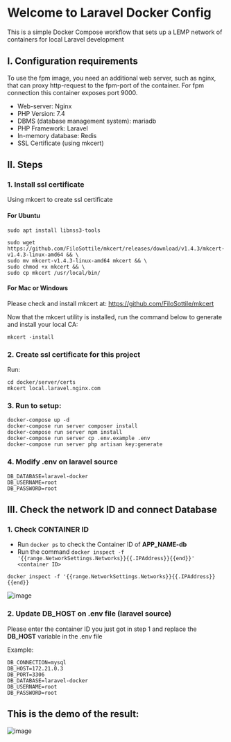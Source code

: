 # Welcome to Laravel Docker Config

This is a simple Docker Compose workflow that sets up a LEMP network of containers for local Laravel development

## I. Configuration requirements

To use the fpm image, you need an additional web server, such as nginx, that can proxy http-request to the fpm-port of the container. For fpm connection this container exposes port 9000.

 - Web-server: Nginx
 - PHP Version: 7.4
 - DBMS (database management system): mariadb
 - PHP Framework: Laravel
 - In-memory database: Redis
 - SSL Certificate (using mkcert)
 
## II. Steps

### 1. Install ssl certificate
Using mkcert to create ssl certificate

#### For Ubuntu

```shell
sudo apt install libnss3-tools

sudo wget https://github.com/FiloSottile/mkcert/releases/download/v1.4.3/mkcert-v1.4.3-linux-amd64 && \
sudo mv mkcert-v1.4.3-linux-amd64 mkcert && \
sudo chmod +x mkcert && \
sudo cp mkcert /usr/local/bin/
```

#### For Mac or Windows

Please check and install mkcert at: https://github.com/FiloSottile/mkcert

Now that the mkcert utility is installed, run the command below to generate and install your local CA:

```shell
mkcert -install
```

### 2. Create ssl certificate for this project

Run:

```shell
cd docker/server/certs
mkcert local.laravel.nginx.com
```

### 3. Run to setup: 

```shell
docker-compose up -d
docker-compose run server composer install
docker-compose run server npm install
docker-compose run server cp .env.example .env
docker-compose run server php artisan key:generate
```

### 4. Modify **.env** on laravel source

```shell
DB_DATABASE=laravel-docker
DB_USERNAME=root
DB_PASSWORD=root
```

## III. Check the network ID and connect Database

### 1. Check CONTAINER ID
- Run `docker ps` to check the Container ID of **APP_NAME-db**
- Run the command `docker inspect -f '{{range.NetworkSettings.Networks}}{{.IPAddress}}{{end}}' <container ID>`

```shell
docker inspect -f '{{range.NetworkSettings.Networks}}{{.IPAddress}}{{end}}
```

![image](https://imgur.com/eXqHQVb.png)

### 2. Update DB_HOST on .env file (laravel source)
Please enter the container ID you just got in step 1 and replace the **DB_HOST** variable in the .env file

Example:
```shell
DB_CONNECTION=mysql
DB_HOST=172.21.0.3
DB_PORT=3306
DB_DATABASE=laravel-docker
DB_USERNAME=root
DB_PASSWORD=root
```
## This is the demo of the result:
![image](https://user-images.githubusercontent.com/35853002/162612441-0084d99f-bd24-4c4c-8f50-350f642bab50.png)
